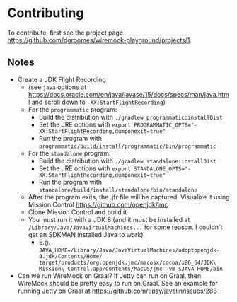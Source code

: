 # Contributing

To contribute, first see the project page <https://github.com/dgroomes/wiremock-playground/projects/1>.

## Notes

* Create a JDK Flight Recording
  * (see `java` options at <https://docs.oracle.com/en/java/javase/15/docs/specs/man/java.html> and scroll down to `-XX:StartFlightRecording`)
  * For the `programmatic` program: 
    * Build the distribution with `./gradlew programmatic:installDist`
    * Set the JRE options with `export PROGRAMMATIC_OPTS="-XX:StartFlightRecording,dumponexit=true"`
    * Run the program with `programmatic/build/install/programmatic/bin/programmatic`
  * For the `standalone` program:
    * Build the distribution with `./gradlew standalone:installDist`
    * Set the JRE options with `export STANDALONE_OPTS="-XX:StartFlightRecording,dumponexit=true"`
    * Run the program with `standalone/build/install/standalone/bin/standalone`
  * After the program exits, the .jfr file will be captured. Visualize it using Mission Control <https://github.com/openjdk/jmc>
  * Clone Mission Control and build it
  * You must run it with a JDK 8 (and it must be installed at `/Library/Java/JavaVirtualMachines...` for some reason. I couldn't get an SDKMAN installed Java to work)
    * E.g. `JAVA_HOME=/Library/Java/JavaVirtualMachines/adoptopenjdk-8.jdk/Contents/Home/ target/products/org.openjdk.jmc/macosx/cocoa/x86_64/JDK\ Mission\ Control.app/Contents/MacOS/jmc -vm $JAVA_HOME/bin`
* Can we run WireMock on Graal? If Jetty can run on Graal, then WireMock should be pretty easy to run on Graal. See an 
  example for running Jetty on Graal at <https://github.com/tipsy/javalin/issues/286>
